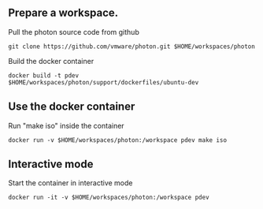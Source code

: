 ## Prepare a workspace.

Pull the photon source code from github
```
git clone https://github.com/vmware/photon.git $HOME/workspaces/photon
```

Build the  docker container
```
docker build -t pdev $HOME/workspaces/photon/support/dockerfiles/ubuntu-dev
```

## Use the docker container
Run "make iso" inside the container
```
docker run -v $HOME/workspaces/photon:/workspace pdev make iso
```

## Interactive mode
Start the container in interactive mode
```
docker run -it -v $HOME/workspaces/photon:/workspace pdev
```
